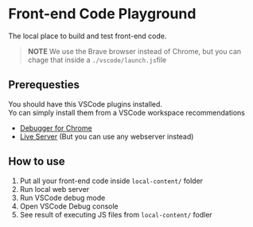 # Front-end Code Playground

The local place to build and test front-end code.

> **NOTE** We use the Brave browser instead of Chrome, but you can chage that inside a `./vscode/launch.js`file

## Prerequesties

You should have this VSCode plugins installed. \
Yo can simply install them from a VSCode workspace recommendations

- [Debugger for Chrome](https://marketplace.visualstudio.com/items?itemName=msjsdiag.debugger-for-chrome)
- [Live Server](https://marketplace.visualstudio.com/items?itemName=ritwickdey.LiveServer) (But you can use any webserver instead)

## How to use

1. Put all your front-end code inside `local-content/` folder
2. Run local web server
3. Run VSCode debug mode
4. Open VSCode Debug console
5. See result of executing JS files from `local-content/` fodler
